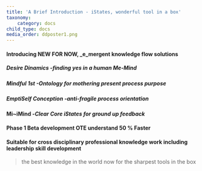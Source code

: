 ```yaml
---
title: 'A Brief Introduction - iStates, wonderful tool in a box'
taxonomy:
    category: docs
child_type: docs
media_order: ddposter1.png
---
```


#### Introducing NEW FOR NOW, _e_mergent knowledge flow solutions
##### Desire Dinamics  -_finding yes in a human Me-Mind_
#####  Mindful 1st  -_Ontology for mothering present process purpose_
##### EmptiSelf Conception  -_anti-fragile process orientation_
#### Mi~iMind  -_Clear Core iStates for ground up feedback_

#### Phase 1 Beta development OTE understand 50 % Faster
#### Suitable for cross disciplinary professional knowledge work including leadership skill development
> the best knowledge in the world now for the sharpest tools in the box